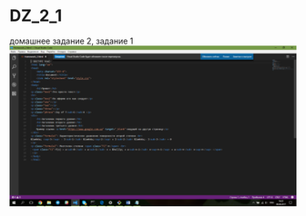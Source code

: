 # DZ_2_1
домашнее задание 2, задание 1
![Принтскпин](https://github.com/SavaYana/DZ_2_1/blob/master/printscreen.png)
